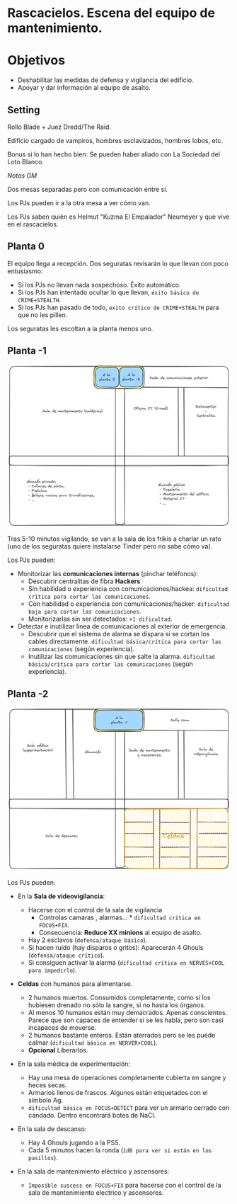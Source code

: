 # Rascacielos. Escena del equipo de mantenimiento.

# Objetivos

  * Deshabilitar las medidas de defensa y vigilancia del edificio.
  * Apoyar y dar información al equipo de asalto.

## Setting

Rollo Blade + Juez Dredd/The Raid.  

Edificio cargado de vampiros, hombres esclavizados, hombres lobos, etc.  
  
Bonus si lo han hecho bien: Se pueden haber aliado con La Sociedad del Loto Blanco.  
  
 
  
*Notas GM*  

Dos mesas separadas pero con comunicación entre sí.  

Los PJs pueden ir a la otra mesa a ver cómo van.  
  
Los PJs saben quién es Helmut "Kuzma El Empalador" Neumeyer y que vive en el rascacielos.  
  
  
## Planta 0

El equipo llega a recepción.
Dos seguratas revisarán lo que llevan con poco entusiasmo:
 - Si los PJs no llevan nada sospechoso. Éxito automático.
 - Si los PJs han intentado ocultar lo que llevan, `éxito básico de CRIME+STEALTH`.
 - Si los PJs han pasado de todo, `exito crítico de CRIME+STEALTH` para que no les pillen.

Los seguratas les escoltan a la planta menos uno.


## Planta -1

![Plano planta -1](./imgs/rascacielos_planta_menos_1.png)

Tras 5-10 minutos vigilando, se van a la sala de los frikis a charlar un rato (uno de los seguratas quiere instalarse Tinder pero no sabe cómo va).

Los PJs pueden:  
  * Monitorizar las **comunicaciones internas** (pinchar teléfonos):
      * Descubrir centralitas de fibra **Hackers**
      * Sin habilidad o experiencia con comunicaciones/hackea: `dificultad crítica para cortar las comunicaciones`.
      * Con habilidad o experiencia con comunicaciones/hacker: `dificultad baja para cortar las comunicaciones`.
      * Monitorizarlas sin ser detectados: `+1 dificultad`.
  * Detectar e inutilizar linea de comunicaciones al exterior de emergencia.
      * Descubrir que el sistema de alarma se dispara si se cortan los cables directamente. `dificultad básica/crítica para cortar las comunicaciones` (según experiencia).
      * Inutilizar las comunicaciones sin que salte la alarma. `dificultad básica/crítica para cortar las comunicaciones` (según experiencia).


## Planta -2

![Plano planta -2](./imgs/rascacielos_planta_menos_2.png)

Los PJs pueden:
  * En la **Sala de videovigilancia**:
      * Hacerse con el control de la sala de vigilancia
        * Controlas camaras , alarmas...  * `dificultad crítica en FOCUS+FIX`.
        * Consecuencia: **Reduce XX minions** al equipo de asalto.
      * Hay 2 esclavos (`defensa/ataque básico`).
      * Si hacen ruido (hay disparos o gritos): Aparecerán 4 Ghouls (`defensa/ataque crítico`).
      * Si consiguen activar la alarma (`dificultad crítica en NERVES+COOL para impedirlo`).

  * **Celdas** con humanos para alimentarse.
      * 2 humanos muertos. Consumidos completamente, como si los hubiesen drenado no sólo la sangre, si no hasta los órganos.
      * Al menos 10 humanos están muy demacrados. Apenas conscientes. Parece que son capaces de entender si se les habla, pero son casi incapaces de moverse.
      * 2 humanos bastante enteros. Están aterrados pero se les puede calmar (`dificultad básica en NERVER+COOL`).
      * **Opcional** Liberarlos.

  * En la sala médica de experimentación:
      * Hay una mesa de operaciones completamente cubierta en sangre y heces secas.
      * Armarios llenos de frascos. Algunos están etiquetados con el símbolo Ag.
      * `dificultad básica en FOCUS+DETECT` para ver un armario cerrado con candado. Dentro encontrará botes de NaCl.

  * En la sala de descanso:
      * Hay 4 Ghouls jugando a la PS5.
      * Cada 5 minutos hacen la ronda (`1d6 para ver si están en los pasillos`).


  * En la sala de mantenimiento eléctrico y ascensores:
    * `Imposible suscess en FOCUS+FIX` para hacerse con el control de la sala de mantenimiento electrico y ascensores.
